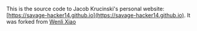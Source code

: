 This is the source code to Jacob Krucinski's personal website: [https://savage-hacker14.github.io](https://savage-hacker14.github.io). 
It was forked from [Wenli Xiao](https://github.com/WENLIXIAO-CS/wenlixiao-cs.github.io)